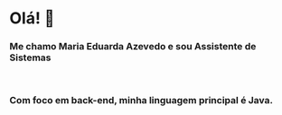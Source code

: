 <h1> Olá! 👋 </h1> 

<h3> Me chamo Maria Eduarda Azevedo e sou Assistente de Sistemas </h3> <br> 
<h3> Com foco em back-end, minha linguagem principal é Java. </h3> <br>

<!--
**duarrdazx/duarrdazx** is a ✨ _special_ ✨ repository because its `README.md` (this file) appears on your GitHub profile.

Here are some ideas to get you started:

- 🔭 I’m currently working on ...
- 🌱 I’m currently learning ...
- 👯 I’m looking to collaborate on ...
- 🤔 I’m looking for help with ...
- 💬 Ask me about ...
- 📫 How to reach me: ...
- 😄 Pronouns: ...
- ⚡ Fun fact: ...
-->
